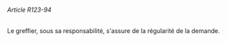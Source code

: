 ###### Article R123-94

Le greffier, sous sa responsabilité, s'assure de la régularité de la demande.

